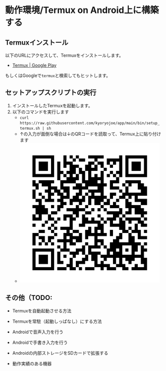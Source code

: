 動作環境/Termux on Android上に構築する
========================================

Termuxインストール
-------------

以下のURLにアクセスして、Termuxをインストールします。

* [Termux | Google Play](https://play.google.com/store/apps/details?id=com.termux)

もしくはGoogleで`termux`と検索してもヒットします。


セットアップスクリプトの実行
-----------------

1. インストールしたTermuxを起動します。
1. 以下のコマンドを実行します
   * `curl https://raw.githubusercontent.com/kyoryojoe/app/main/bin/setup_termux.sh | sh`
   * ↑の入力が面倒な場合は↓のQRコードを読取って、Termux上に貼り付けます
   * ![セットアップスクリプト](qrcode_setup_termux.png)


その他（TODO: 
-----

* Termuxを自動起動させる方法
* Termuxを常駐（起動しっぱなし）にする方法
* Androidで音声入力を行う
* Androidで手書き入力を行う
* Androidの内部ストレージをSDカードで拡張する

* 動作実績のある機器